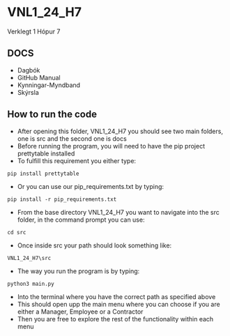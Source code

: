 # VNL1_24_H7
Verklegt 1 Hópur 7

## DOCS
  - Dagbók
  - GitHub Manual
  - Kynningar-Myndband
  - Skýrsla

## How to run the code
  - After opening this folder, VNL1_24_H7 you should see two main folders, one is src and the second one is docs
  - Before running the program, you will need to have the pip project prettytable installed
  - To fulfill this requirement you either type:
```
pip install prettytable
```
  - Or you can use our pip_requirements.txt by typing:
```
pip install -r pip_requirements.txt
```
  - From the base directory VNL1_24_H7 you want to navigate into the src folder, in the command prompt you can use:
```
cd src 
```
  - Once inside src your path should look something like:
```
VNL1_24_H7\src
```
  - The way you run the program is by typing:
```
python3 main.py
```
  - Into the terminal where you have the correct path as specified above
  - This should open upp the main menu where you can choose if you are either a Manager, Employee or a Contractor
  - Then you are free to explore the rest of the functionality within each menu
